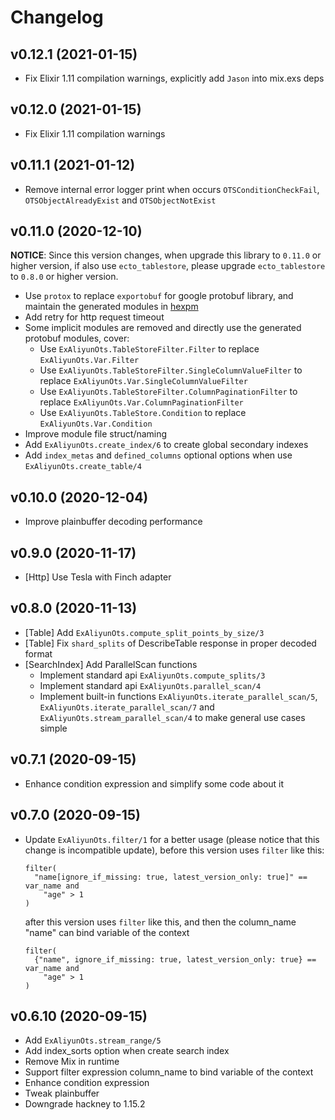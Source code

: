 # Changelog

## v0.12.1 (2021-01-15)

* Fix Elixir 1.11 compilation warnings, explicitly add `Jason` into mix.exs deps

## v0.12.0 (2021-01-15)

* Fix Elixir 1.11 compilation warnings

## v0.11.1 (2021-01-12)

* Remove internal error logger print when occurs `OTSConditionCheckFail`, `OTSObjectAlreadyExist` and `OTSObjectNotExist`

## v0.11.0 (2020-12-10)

**NOTICE**: Since this version changes, when upgrade this library to `0.11.0` or higher version, if also use
`ecto_tablestore`, please upgrade `ecto_tablestore` to `0.8.0` or higher version.

* Use `protox` to replace `exportobuf` for google protobuf library, and maintain the generated modules in [hexpm](https://hex.pm/packages/tablestore_protos)
* Add retry for http request timeout
* Some implicit modules are removed and directly use the generated protobuf modules, cover:
    - Use `ExAliyunOts.TableStoreFilter.Filter` to replace `ExAliyunOts.Var.Filter`
    - Use `ExAliyunOts.TableStoreFilter.SingleColumnValueFilter` to replace `ExAliyunOts.Var.SingleColumnValueFilter`
    - Use `ExAliyunOts.TableStoreFilter.ColumnPaginationFilter` to replace `ExAliyunOts.Var.ColumnPaginationFilter`
    - Use `ExAliyunOts.TableStore.Condition` to replace `ExAliyunOts.Var.Condition`
* Improve module file struct/naming
* Add `ExAliyunOts.create_index/6` to create global secondary indexes
* Add `index_metas` and `defined_columns` optional options when use `ExAliyunOts.create_table/4`

## v0.10.0 (2020-12-04)
* Improve plainbuffer decoding performance

## v0.9.0 (2020-11-17)
* [Http] Use Tesla with Finch adapter

## v0.8.0 (2020-11-13)
* [Table] Add `ExAliyunOts.compute_split_points_by_size/3`
* [Table] Fix `shard_splits` of DescribeTable response in proper decoded format
* [SearchIndex] Add ParallelScan functions
	- Implement standard api `ExAliyunOts.compute_splits/3`
	- Implement standard api `ExAliyunOts.parallel_scan/4`
	- Implement built-in functions `ExAliyunOts.iterate_parallel_scan/5`, `ExAliyunOts.iterate_parallel_scan/7` and
    `ExAliyunOts.stream_parallel_scan/4` to make general use cases simple

## v0.7.1 (2020-09-15)
* Enhance condition expression and simplify some code about it

## v0.7.0 (2020-09-15)
* Update `ExAliyunOts.filter/1` for a better usage (please notice that this change is incompatible update),
  before this version uses `filter` like this:

  ```
  filter(
    "name[ignore_if_missing: true, latest_version_only: true]" == var_name and
      "age" > 1
  )
  ```

  after this version uses `filter` like this, and then the column_name "name" can bind variable of the context

  ```
  filter(
    {"name", ignore_if_missing: true, latest_version_only: true} == var_name and
      "age" > 1
  )
  ```

## v0.6.10 (2020-09-15)
* Add `ExAliyunOts.stream_range/5`
* Add index_sorts option when create search index
* Remove Mix in runtime
* Support filter expression column_name to bind variable of the context
* Enhance condition expression
* Tweak plainbuffer
* Downgrade hackney to 1.15.2
